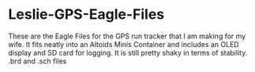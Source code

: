 Leslie-GPS-Eagle-Files
======================

These are the Eagle Files for the GPS run tracker that I am making for my wife.  It fits neatly into an Altoids Minis Container and includes an OLED display and SD card for logging.  It is still pretty shaky in terms of stability.
.brd and .sch files
